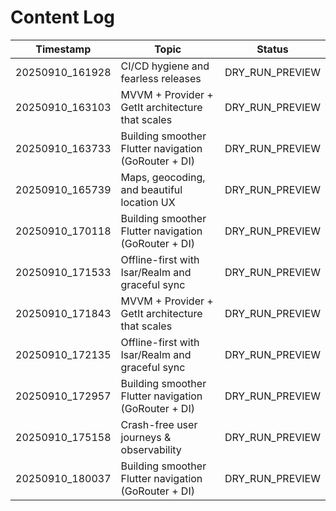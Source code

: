 # Content Log

| Timestamp | Topic | Status |
|---|---|---|
| 20250910_161928 | CI/CD hygiene and fearless releases | DRY_RUN_PREVIEW |
| 20250910_163103 | MVVM + Provider + GetIt architecture that scales | DRY_RUN_PREVIEW |
| 20250910_163733 | Building smoother Flutter navigation (GoRouter + DI) | DRY_RUN_PREVIEW | blueprint |
| 20250910_165739 | Maps, geocoding, and beautiful location UX | DRY_RUN_PREVIEW | lineart_grid |
| 20250910_170118 | Building smoother Flutter navigation (GoRouter + DI) | DRY_RUN_PREVIEW | retro_halftone |
| 20250910_171533 | Offline-first with Isar/Realm and graceful sync | DRY_RUN_PREVIEW | blueprint |
| 20250910_171843 | MVVM + Provider + GetIt architecture that scales | DRY_RUN_PREVIEW | blueprint |
| 20250910_172135 | Offline-first with Isar/Realm and graceful sync | DRY_RUN_PREVIEW | blueprint |
| 20250910_172957 | Building smoother Flutter navigation (GoRouter + DI) | DRY_RUN_PREVIEW | grid |
| 20250910_175158 | Crash-free user journeys & observability | DRY_RUN_PREVIEW | procedural |
| 20250910_180037 | Building smoother Flutter navigation (GoRouter + DI) | DRY_RUN_PREVIEW | photo_or_fallback |
